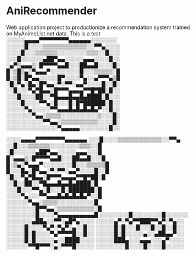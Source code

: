 # AniRecommender
Web application project to productionize a recommendation system trained on MyAnimeList.net data.
This is a test
░░░░░▄▄▄▄▀▀▀▀▀▀▀▀▄▄▄▄▄▄░░░░░░░
░░░░░█░░░░▒▒▒▒▒▒▒▒▒▒▒▒░░▀▀▄░░░░
░░░░█░░░▒▒▒▒▒▒░░░░░░░░▒▒▒░░█░░░
░░░█░░░░░░▄██▀▄▄░░░░░▄▄▄░░░░█░░
░▄▀▒▄▄▄▒░█▀▀▀▀▄▄█░░░██▄▄█░░░░█░
█░▒█▒▄░▀▄▄▄▀░░░░░░░░█░░░▒▒▒▒▒░█
█░▒█░█▀▄▄░░░░░█▀░░░░▀▄░░▄▀▀▀▄▒█
░█░▀▄░█▄░█▀▄▄░▀░▀▀░▄▄▀░░░░█░░█░
░░█░░░▀▄▀█▄▄░█▀▀▀▄▄▄▄▀▀█▀██░█░░
░░░█░░░░██░░▀█▄▄▄█▄▄█▄████░█░░░
░░░░█░░░░▀▀▄░█░░░█░█▀██████░█░░
░░░░░▀▄░░░░░▀▀▄▄▄█▄█▄█▄█▄▀░░█░░
░░░░░░░▀▄▄░▒▒▒▒░░░░░░░░░░▒░░░█░
░░░░░░░░░░▀▀▄▄░▒▒▒▒▒▒▒▒▒▒░░░░█░
░░░░░░░░░░░░░░▀▄▄▄▄▄░░░░░░░░█░░



░░░░▄▄▄▄▀▀▀▀▀▀▀▀▄▄▄▄▄▄
░░░█░░░░▒▒▒▒▒▒▒▒▒▒▒▒░░▀▀▄
░░█░░░▒▒▒▒▒▒░░░░░░░░▒▒▒░░█
░█░░░░░░▄██▀▄▄░░░░░▄▄▄░░░█
█░▄▄▄▒░█▀▀▀▀▄▄█░░░██▄▄█░░░█
█░▒▄░▀▄▄▄▀░░░░░░░░█░░░▒▒▒▒▒█
█░░░█▄░█▀▄▄░▀░▀▀░▄▄▀░░░░█░░█
░█░░▀▄▀█▄▄░█▀▀▀▄▄▄▄▀▀█▀██░█
░░█░░██░░▀█▄▄▄█▄▄█▄████░█
░░░█░░░▀▀▄░█░░░█░███████░█
░░░░▀▄░░░▀▀▄▄▄█▄█▄█▄█▄▀░░█
░░░░░░▀▄▄░▒▒▒▒░░░░░░░░░░█
░░░░░░░░█▀▀▄▄░▒▒▒▒▒▒▒▒▒▒░█
░░░░░░░░█░░░░▀▄▄▄▄▄▄▄▄▄▄█
░░░░░░░░█░░░░░░░░█░░░░░░
░░░░░░░▄██▄░░▀▀░▄█▀▄░░░░
░░░░░▄▀░▀▄▀▀███▀▀▄▀░▀▄░░
░░░░░█░░░░▀▄▀░▀▄▀░▄░░█░░
░░░░░█░█░░░█░░░█░░█░░█░░
░░░░░█░█░░░░▀▄▀▀▀▀█░░█░░
░░░░░█░█░░░░░▄░░▄██▄▄▀░░
░░░░░█░█░░░░░▄░░████░░░░
░░░░░███▄░░░▄▄▄░░░▄▀░░░░
░░░░░░▀▀█▀▀▀░▄░▀▀▀█░░░░░
░░░░░░░░█░░░░█░░░░█░░░░░
